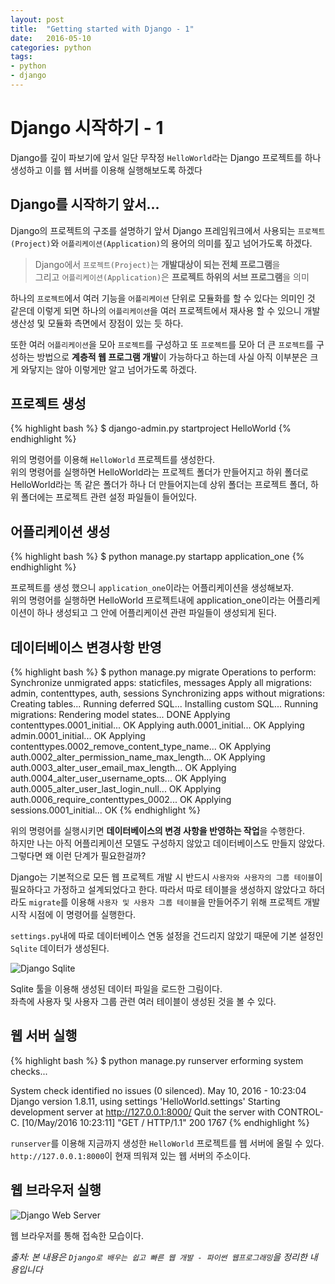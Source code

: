 ```yaml
---
layout: post
title:  "Getting started with Django - 1"
date:   2016-05-10
categories: python
tags:
- python
- django
---
```

# Django 시작하기 - 1

Django를 깊이 파보기에 앞서 일단 무작정 `HelloWorld`라는 Django 프로젝트를 하나 생성하고 이를 웹 서버를 이용해 실행해보도록 하겠다

## Django를 시작하기 앞서...
Django의 프로젝트의 구조를 설명하기 앞서 Django 프레임워크에서 사용되는 `프로젝트(Project)`와 `어플리케이션(Application)`의 용어의 의미를 짚고 넘어가도록 하겠다.

> Django에서 `프로젝트(Project)`는 **개발대상이 되는 전체 프로그램**을<br/>
> 그리고 `어플리케이션(Application)`은 **프로젝트 하위의 서브 프로그램**을 의미

하나의 `프로젝트`에서 여러 기능을 `어플리케이션` 단위로 모듈화를 할 수 있다는 의미인 것 같은데 이렇게 되면 하나의 `어플리케이션`을 여러 프로젝트에서 재사용 할 수 있으니 개발 생산성 및 모듈화 측면에서 장점이 있는 듯 하다.

또한 여러 `어플리케이션`을 모아 `프로젝트`를 구성하고 또 `프로젝트`를 모아 더 큰 `프로젝트`를 구성하는 방법으로 **계층적 웹 프로그램 개발**이 가능하다고 하는데 사실 아직 이부분은 크게 와닿지는 않아 이렇게만 알고 넘어가도록 하겠다.

## 프로젝트 생성

{% highlight bash %}
$ django-admin.py startproject HelloWorld
{% endhighlight %}

위의 명령어를 이용해 `HelloWorld` 프로젝트를 생성한다.<br/>
위의 명령어를 실행하면 HelloWorld라는 프로젝트 폴더가 만들어지고 하위 폴더로 HelloWorld라는 똑 같은 폴더가 하나 더 만들어지는데 상위 폴더는 프로젝트 폴더, 하위 폴더에는 프로젝트 관련 설정 파일들이 들어있다.

## 어플리케이션 생성

{% highlight bash %}
$ python manage.py startapp application_one
{% endhighlight %}

프로젝트를 생성 했으니 `application_one`이라는 어플리케이션을 생성해보자.<br/>
위의 명령어를 실행하면 HelloWorld 프로젝트내에 application_one이라는 어플리케이션이 하나 생성되고 그 안에 어플리케이션 관련 파일들이 생성되게 된다.

## 데이터베이스 변경사항 반영

{% highlight bash %}
$ python manage.py migrate
Operations to perform:
  Synchronize unmigrated apps: staticfiles, messages
  Apply all migrations: admin, contenttypes, auth, sessions
Synchronizing apps without migrations:
  Creating tables...
    Running deferred SQL...
  Installing custom SQL...
Running migrations:
  Rendering model states... DONE
  Applying contenttypes.0001_initial... OK
  Applying auth.0001_initial... OK
  Applying admin.0001_initial... OK
  Applying contenttypes.0002_remove_content_type_name... OK
  Applying auth.0002_alter_permission_name_max_length... OK
  Applying auth.0003_alter_user_email_max_length... OK
  Applying auth.0004_alter_user_username_opts... OK
  Applying auth.0005_alter_user_last_login_null... OK
  Applying auth.0006_require_contenttypes_0002... OK
  Applying sessions.0001_initial... OK
{% endhighlight %}

위의 명령어를 실행시키면 **데이터베이스의 변경 사항을 반영하는 작업**을 수행한다.<br/>
하지만 나는 아직 어플리케이션 모델도 구성하지 않았고 데이터베이스도 만들지 않았다. 그렇다면 왜 이런 단계가 필요한걸까?

Django는 기본적으로 모든 웹 프로젝트 개발 시 반드시 `사용자와 사용자의 그룹 테이블`이 필요하다고 가정하고 설계되었다고 한다.
따라서 따로 테이블을 생성하지 않았다고 하더라도 `migrate`를 이용해 `사용자 및 사용자 그룹 테이블`을 만들어주기 위해 프로젝트 개발 시작 시점에 이 명령어를 실행한다.

`settings.py`내에 따로 데이터베이스 연동 설정을 건드리지 않았기 때문에 기본 설정인 `Sqlite` 데이터가 생성된다.

![Django Sqlite](/assets/post_image/django_sqlite.png)

Sqlite 툴을 이용해 생성된 데이터 파일을 로드한 그림이다.<br/>
좌측에 사용자 및 사용자 그룹 관련 여러 테이블이 생성된 것을 볼 수 있다.

## 웹 서버 실행

{% highlight bash %}
$ python manage.py runserver
erforming system checks...

System check identified no issues (0 silenced).
May 10, 2016 - 10:23:04
Django version 1.8.11, using settings 'HelloWorld.settings'
Starting development server at http://127.0.0.1:8000/
Quit the server with CONTROL-C.
[10/May/2016 10:23:11] "GET / HTTP/1.1" 200 1767
{% endhighlight %}

`runserver`를 이용해 지금까지 생성한 `HelloWorld` 프로젝트를 웹 서버에 올릴 수 있다.<br/>
`http://127.0.0.1:8000`이 현재 띄워져 있는 웹 서버의 주소이다.

## 웹 브라우저 실행

![Django Web Server](/assets/post_image/django_runserver.png)

웹 브라우저를 통해 접속한 모습이다.

*출처: 본 내용은 `Django로 배우는 쉽고 빠른 웹 개발 - 파이썬 웹프로그래밍`을 정리한 내용입니다*